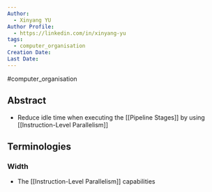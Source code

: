 ```yaml
---
Author:
  - Xinyang YU
Author Profile:
  - https://linkedin.com/in/xinyang-yu
tags:
  - computer_organisation
Creation Date: 
Last Date:
---
```

#computer_organisation 
## Abstract
- Reduce idle time when executing the [[Pipeline Stages]] by using [[Instruction-Level Parallelism]]

## Terminologies
### Width
- The [[Instruction-Level Parallelism]] capabilities 